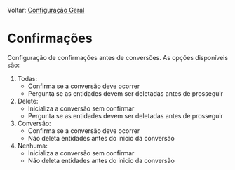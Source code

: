Voltar: [Configuração Geral](ConfiguracaoGeral.md)
# Confirmações  
Configuração de confirmações antes de conversões. As opções disponíveis são:  
1) Todas:  
    - Confirma se a conversão deve ocorrer  
    - Pergunta se as entidades devem ser deletadas antes de prosseguir  
2) Delete:  
    - Inicializa a conversão sem confirmar  
    - Pergunta se as entidades devem ser deletadas antes de prosseguir  
3) Conversão:  
    - Confirma se a conversão deve ocorrer  
    - Não deleta entidades antes do inicio da conversão  
4) Nenhuma:  
    - Inicializa a conversão sem confirmar  
    - Não deleta entidades antes do inicio da conversão